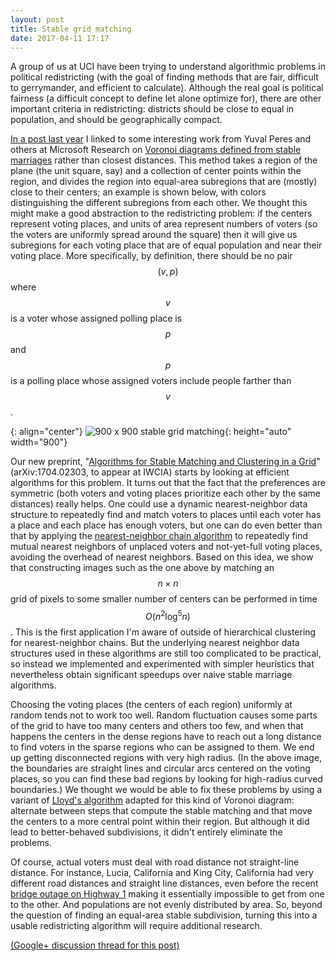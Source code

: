 ```yaml
---
layout: post
title: Stable grid matching
date: 2017-04-11 17:17
---
```

A group of us at UCI have been trying to understand algorithmic problems in political redistricting (with the goal of finding methods that are fair, difficult to gerrymander, and efficient to calculate). Although the real goal is political fairness (a difficult concept to define let alone optimize for), there are other important criteria in redistricting: districts should be close to equal in population, and should be geographically compact.

[In a post last year]({{site.baseurl}}/2016/06/15/linkage.html) I linked to some interesting work from Yuval Peres and others at Microsoft Research on [Voronoi diagrams defined from stable marriages](http://yuvalperes.com/stable/stable.html) rather than closest distances. This method takes a region of the plane (the unit square, say) and a collection of center points within the region, and divides the region into equal-area subregions that are (mostly) close to their centers; an example is shown below, with colors distinguishing the different subregions from each other. We thought this might make a good abstraction to the redistricting problem: if the centers represent voting places, and units of area represent numbers of voters (so the voters are uniformly spread around the square) then it will give us subregions for each voting place that are of equal population and near their voting place. More specifically, by definition, there should be no pair  $$(v,p)$$ where $$v$$ is a voter whose assigned polling place is $$p$$ and $$p$$ is a polling place whose assigned voters include people farther than $$v$$.

{: align="center"}
![900 x 900 stable grid matching](http://www.ics.uci.edu/~eppstein/0xDE/stable-grid-matching.png){: height="auto" width="900"}

Our new preprint, "[Algorithms for Stable Matching and Clustering in a Grid](https://arxiv.org/abs/1704.02303)" (arXiv:1704.02303, to appear at IWCIA) starts by looking at efficient algorithms for this problem. It turns out that the fact that the preferences are symmetric (both voters and voting places prioritize each other by the same distances) really helps. One could use a dynamic nearest-neighbor data structure to repeatedly find and match voters to places until each voter has a place and each place has enough voters, but one can do even better than that by applying the [nearest-neighbor chain algorithm](https://en.wikipedia.org/wiki/Nearest-neighbor_chain_algorithm) to repeatedly find mutual nearest neighbors of unplaced voters and not-yet-full voting places, avoiding the overhead of nearest neighbors. Based on this idea, we show that constructing images such as the one above by matching an $$n\times n$$ grid of pixels to some smaller number of centers can be performed in time $$O(n^2\log^5 n)$$. This is the first application I'm aware of outside of hierarchical clustering for nearest-neighbor chains. But the underlying nearest neighbor data structures used in these algorithms are still too complicated to be practical, so instead we implemented and experimented with simpler heuristics that nevertheless obtain significant speedups over naive stable marriage algorithms.

Choosing the voting places (the centers of each region) uniformly at random tends not to work too well. Random fluctuation causes some parts of the grid to have too many centers and others too few, and when that happens the centers in the dense regions have to reach out a long distance to find voters in the sparse regions who can be assigned to them. We end up getting disconnected regions with very high radius. (In the above image, the boundaries are straight lines and circular arcs centered on the voting places, so you can find these bad regions by looking for high-radius curved boundaries.) We thought we would be able to fix these problems by using a variant of [Lloyd's algorithm](https://en.wikipedia.org/wiki/Lloyd%27s_algorithm) adapted for this kind of Voronoi diagram: alternate between steps that compute the stable matching and that move the centers to a more central point within their region. But although it did lead to better-behaved subdivisions, it didn't entirely eliminate the problems.

Of course, actual voters must deal with road distance not straight-line distance. For instance, Lucia, California and King City, California had very different road distances and straight line distances, even before the recent [bridge outage on Highway 1](http://www.mercurynews.com/2017/03/20/caltrans-highway-1-replacement-bridge-in-big-sur-ready-in-six-months/) making it essentially impossible to get from one to the other. And populations are not evenly distributed by area. So, beyond the question of finding an equal-area stable subdivision, turning this into a usable redistricting algorithm will require additional research.

[(Google+ discussion thread for this post)](https://plus.google.com/100003628603413742554/posts/BketmBvibi4)